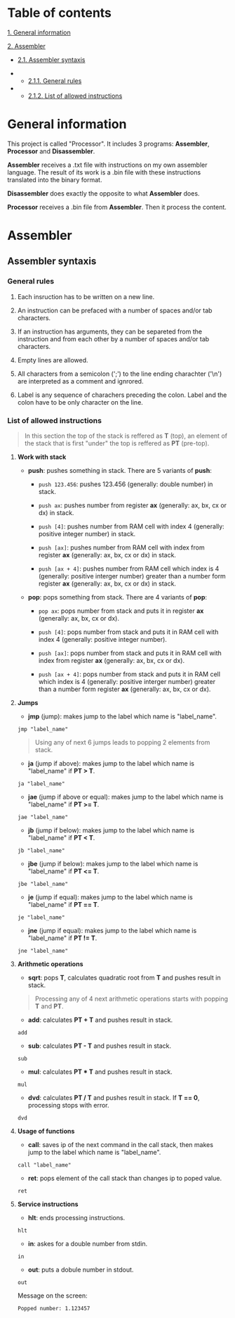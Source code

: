 # Table of contents

[1. General information](#general-information)

[2. Assembler](#assembler)

-    [2.1. Assembler syntaxis](#assembler-syntaxis)

-    -    [2.1.1. General rules](#general-rules)

-    -    [2.1.2. List of allowed instructions](#list-of-allowed-instructions)


# General information

This project is called "Processor". It includes 3 programs: **Assembler**, **Processor** and **Disassembler**.

**Assembler** receives a .txt file with instructions on my own assembler language. The result of its work is a .bin file with these instructions translated into the binary format.

**Disassembler** does exactly the opposite to what **Assembler** does.

**Processor** receives a .bin file from **Assembler**. Then it process the content.

# Assembler

## Assembler syntaxis

### General rules

1. Each insruction has to be written on a new line.

2. An instruction can be prefaced with a number of spaces and/or tab characters.

3. If an instruction has arguments, they can be separeted from the instruction and from each other by a number of spaces and/or tab characters.

4. Empty lines are allowed.

5. All characters from a semicolon (';') to the line ending charachter ('\n') are interpreted as a comment and ignrored.

6. Label is any sequence of charachers preceding the colon. Label and the colon have to be only character on the line.

### List of allowed instructions

> In this section the top of the stack is reffered as **T** (top), an element of the stack that is first "under" the top is reffered as **PT** (pre-top).

1. **Work with stack**

    - **push**: pushes something in stack. There are 5 variants of **push**:

        * `push 123.456`: pushes 123.456 (generally: double number) in stack.

        * `push ax`: pushes number from register **ax** (generally: ax, bx, cx or dx) in stack.

        * `push [4]`: pushes number from RAM cell with index 4 (generally: positive integer number) in stack.

        * `push [ax]`: pushes number from RAM cell with index from register **ax** (generally: ax, bx, cx or dx) in stack.

        * `push [ax + 4]`: pushes number from RAM cell which index is 4 (generally: positive interger number) greater than a number form register 
        **ax** (generally: ax, bx, cx or dx) in stack.
    
    - **pop**: pops something from stack. There are 4 variants of **pop**:

        * `pop ax`: pops number from stack and puts it in register **ax** (generally: ax, bx, cx or dx).

        * `push [4]`: pops number from stack and puts it in RAM cell with index 4 (generally: positive integer number).

        * `push [ax]`: pops number from stack and puts it in RAM cell with index from register **ax** (generally: ax, bx, cx or dx).

        *  `push [ax + 4]`: pops number from stack and puts it in RAM cell which index is 4 (generally: positive interger number) greater than a number form register **ax** (generally: ax, bx, cx or dx).

2. **Jumps**

    - **jmp** (jump): makes jump to the label which name is "label_name".

    `jmp "label_name"`

    > Using any of next 6 jumps leads to popping 2 elements from stack.

    - **ja** (jump if above): makes jump to the label which name is "label_name" if **PT > T**.

    `ja "label_name"`

    - **jae** (jump if above or equal): makes jump to the label which name is "label_name" if **PT >= T**.

    `jae "label_name"`

    - **jb** (jump if below): makes jump to the label which name is "label_name" if **PT < T**.

    `jb "label_name"`

    - **jbe** (jump if below): makes jump to the label which name is "label_name" if **PT <= T**.

    `jbe "label_name"`

    - **je** (jump if equal): makes jump to the label which name is "label_name" if **PT == T**.

    `je "label_name"`

    - **jne** (jump if equal): makes jump to the label which name is "label_name" if **PT != T**.

    `jne "label_name"`

3. **Arithmetic operations**

    - **sqrt**: pops **T**, calculates quadratic root from **T** and pushes result in stack.

    > Processing any of 4 next arithmetic operations starts with popping **T** and **PT**.
    
    - **add**: calculates **PT + T** and pushes result in stack.

    `add`

    - **sub**: calculates **PT - T** and pushes result in stack.

    `sub`

    - **mul**: calculates **PT * T** and pushes result in stack.

    `mul`

    - **dvd**: calculates **PT / T** and pushes result in stack. If **T == 0**, processing stops with error.

    `dvd`

4. **Usage of functions**

    - **call**: saves ip of the next command in the call stack, then makes jump to the label which name is "label_name".

    `call "label_name"`

    - **ret**: pops element of the call stack than changes ip to poped value.

    `ret`

5. **Service instructions**

    - **hlt**: ends processing instructions.

    `hlt`

    - **in**: askes for a double number from stdin.

    `in`

    - **out**: puts a dobule number in stdout.

    `out`

    Message on the screen:

    `Popped number: 1.123457`

